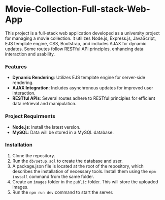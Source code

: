 # Movie-Collection-Full-stack-Web-App

This project is a full-stack web application developed as a university project for managing a movie collection. It utilizes Node.js, Express.js, JavaScript, EJS template engine, CSS, Bootstrap, and includes AJAX for dynamic updates. Some routes follow RESTful API principles, enhancing data interaction and usability.

### Features

- **Dynamic Rendering**: Utilizes EJS template engine for server-side rendering.
- **AJAX Integration**: Includes asynchronous updates for improved user interaction.
- **RESTful APIs**: Several routes adhere to RESTful principles for efficient data retrieval and manipulation.

### Project Requirments

- **Node.js**: Install the latest version.
- **MySQL**: Data will be stored in a MySQL database.

### Installation

1. Clone the repository.
2. Run the `db/setup.sql` to create the database and user.
3. A package.json file is located at the root of the repository, which describes the installation of necessary tools. Install them using the `npm install` command from the same folder.
4. Create an `images` folder in the `public` folder. This will store the uploaded images.
5. Run the `npm run dev` command to start the server.
